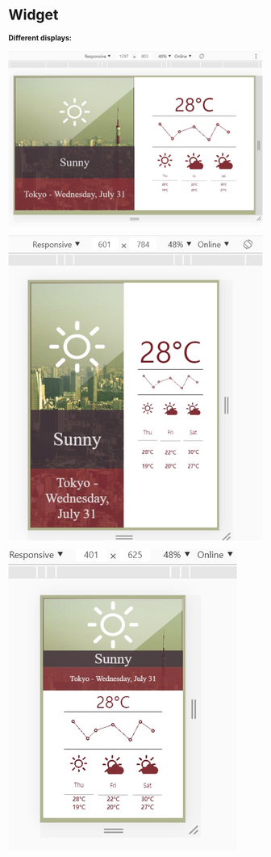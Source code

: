 # Widget  
#### Different displays:
![alt text](../img/result1.jpg)  

![alt text](../img/result2.jpg)  

![alt text](../img/result3.jpg)
